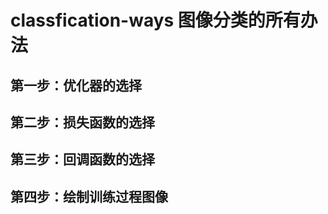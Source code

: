 classfication-ways
图像分类的所有办法   
====================

第一步：优化器的选择  
----------------------------  

第二步：损失函数的选择  
----------------------------  

第三步：回调函数的选择  
-----------------------------

第四步：绘制训练过程图像  
-----------------------------  




